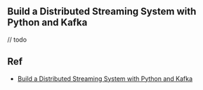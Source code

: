 
## Build a Distributed Streaming System with Python and Kafka

// todo

## Ref

- [Build a Distributed Streaming System with Python and Kafka](https://scotch.io/tutorials/build-a-distributed-streaming-system-with-apache-kafka-and-python)
